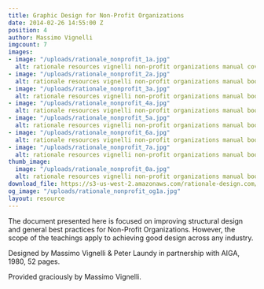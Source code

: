 ```yaml
---
title: Graphic Design for Non-Profit Organizations
date: 2014-02-26 14:55:00 Z
position: 4
author: Massimo Vignelli
imgcount: 7
images:
- image: "/uploads/rationale_nonprofit_1a.jpg"
  alt: rationale resources vignelli non-profit organizations manual cover
- image: "/uploads/rationale_nonprofit_2a.jpg"
  alt: rationale resources vignelli non-profit organizations manual book
- image: "/uploads/rationale_nonprofit_3a.jpg"
  alt: rationale resources vignelli non-profit organizations manual book
- image: "/uploads/rationale_nonprofit_4a.jpg"
  alt: rationale resources vignelli non-profit organizations manual book
- image: "/uploads/rationale_nonprofit_5a.jpg"
  alt: rationale resources vignelli non-profit organizations manual book
- image: "/uploads/rationale_nonprofit_6a.jpg"
  alt: rationale resources vignelli non-profit organizations manual book
- image: "/uploads/rationale_nonprofit_7a.jpg"
  alt: rationale resources vignelli non-profit organizations manual book
thumb_image:
  image: "/uploads/rationale_nonprofit_0a.jpg"
  alt: rationale resources vignelli non-profit organizations manual book
download_file: https://s3-us-west-2.amazonaws.com/rationale-design.com/resources/files/Vignelli_Graphic_Design_for_Non-Profit.pdf
og_image: "/uploads/rationale_nonprofit_og1a.jpg"
layout: resource
---
```


The document presented here is focused on improving structural design and general best practices for Non-Profit Organizations. However, the scope of the teachings apply to achieving good design across any industry.

Designed by Massimo Vignelli & Peter Laundy in partnership with AIGA, 1980, 52 pages. 

Provided graciously by Massimo Vignelli. 